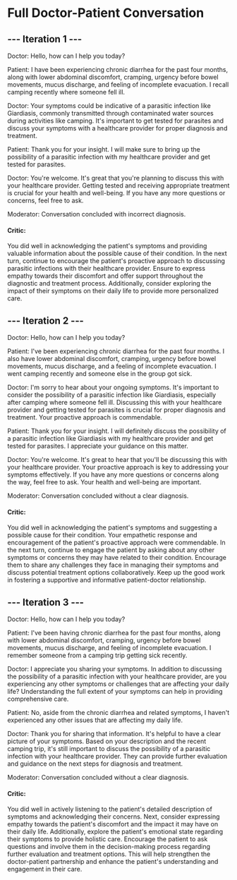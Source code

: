 # Full Doctor-Patient Conversation


 ## --- Iteration 1 ---

Doctor: Hello, how can I help you today? 

Patient: I have been experiencing chronic diarrhea for the past four months, along with lower abdominal discomfort, cramping, urgency before bowel movements, mucus discharge, and feeling of incomplete evacuation. I recall camping recently where someone fell ill.

Doctor: Your symptoms could be indicative of a parasitic infection like Giardiasis, commonly transmitted through contaminated water sources during activities like camping. It's important to get tested for parasites and discuss your symptoms with a healthcare provider for proper diagnosis and treatment.

Patient: Thank you for your insight. I will make sure to bring up the possibility of a parasitic infection with my healthcare provider and get tested for parasites.

Doctor: You're welcome. It's great that you're planning to discuss this with your healthcare provider. Getting tested and receiving appropriate treatment is crucial for your health and well-being. If you have any more questions or concerns, feel free to ask.

Moderator: Conversation concluded with incorrect diagnosis.
 #### Critic:
 You did well in acknowledging the patient's symptoms and providing valuable information about the possible cause of their condition. In the next turn, continue to encourage the patient's proactive approach to discussing parasitic infections with their healthcare provider. Ensure to express empathy towards their discomfort and offer support throughout the diagnostic and treatment process. Additionally, consider exploring the impact of their symptoms on their daily life to provide more personalized care.


 ## --- Iteration 2 ---

Doctor: Hello, how can I help you today? 

Patient: I've been experiencing chronic diarrhea for the past four months. I also have lower abdominal discomfort, cramping, urgency before bowel movements, mucus discharge, and a feeling of incomplete evacuation. I went camping recently and someone else in the group got sick.

Doctor: I'm sorry to hear about your ongoing symptoms. It's important to consider the possibility of a parasitic infection like Giardiasis, especially after camping where someone fell ill. Discussing this with your healthcare provider and getting tested for parasites is crucial for proper diagnosis and treatment. Your proactive approach is commendable.

Patient: Thank you for your insight. I will definitely discuss the possibility of a parasitic infection like Giardiasis with my healthcare provider and get tested for parasites. I appreciate your guidance on this matter.

Doctor: You're welcome. It's great to hear that you'll be discussing this with your healthcare provider. Your proactive approach is key to addressing your symptoms effectively. If you have any more questions or concerns along the way, feel free to ask. Your health and well-being are important.

Moderator: Conversation concluded without a clear diagnosis.
 #### Critic:
 You did well in acknowledging the patient's symptoms and suggesting a possible cause for their condition. Your empathetic response and encouragement of the patient's proactive approach were commendable. In the next turn, continue to engage the patient by asking about any other symptoms or concerns they may have related to their condition. Encourage them to share any challenges they face in managing their symptoms and discuss potential treatment options collaboratively. Keep up the good work in fostering a supportive and informative patient-doctor relationship.


 ## --- Iteration 3 ---

Doctor: Hello, how can I help you today? 

Patient: I've been having chronic diarrhea for the past four months, along with lower abdominal discomfort, cramping, urgency before bowel movements, mucus discharge, and feeling of incomplete evacuation. I remember someone from a camping trip getting sick recently.

Doctor: I appreciate you sharing your symptoms. In addition to discussing the possibility of a parasitic infection with your healthcare provider, are you experiencing any other symptoms or challenges that are affecting your daily life? Understanding the full extent of your symptoms can help in providing comprehensive care.

Patient: No, aside from the chronic diarrhea and related symptoms, I haven't experienced any other issues that are affecting my daily life.

Doctor: Thank you for sharing that information. It's helpful to have a clear picture of your symptoms. Based on your description and the recent camping trip, it's still important to discuss the possibility of a parasitic infection with your healthcare provider. They can provide further evaluation and guidance on the next steps for diagnosis and treatment.

Moderator: Conversation concluded without a clear diagnosis.
 #### Critic:
 You did well in actively listening to the patient's detailed description of symptoms and acknowledging their concerns. Next, consider expressing empathy towards the patient's discomfort and the impact it may have on their daily life. Additionally, explore the patient's emotional state regarding their symptoms to provide holistic care. Encourage the patient to ask questions and involve them in the decision-making process regarding further evaluation and treatment options. This will help strengthen the doctor-patient partnership and enhance the patient's understanding and engagement in their care.

